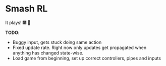 # Smash RL
It plays! :fireworks: :beer:

**TODO**:

* Buggy input, gets stuck doing same action
* Fixed update rate. Right now only updates get propagated when anything has changed state-wise.
* Load game from beginning, set up correct controllers, pipes and inputs
